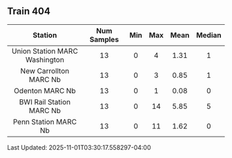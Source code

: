 ## Train 404

| Station | Num Samples | Min | Max | Mean | Median |
| :-----: | :---------: | :-: | :-: | :--: | :----: |
| Union Station MARC Washington | 13 | 0 | 4 | 1.31 | 1 |
| New Carrollton MARC Nb | 13 | 0 | 3 | 0.85 | 1 |
| Odenton MARC Nb | 13 | 0 | 1 | 0.08 | 0 |
| BWI Rail Station MARC Nb | 13 | 0 | 14 | 5.85 | 5 |
| Penn Station MARC Nb | 13 | 0 | 11 | 1.62 | 0 |


Last Updated: 2025-11-01T03:30:17.558297-04:00
